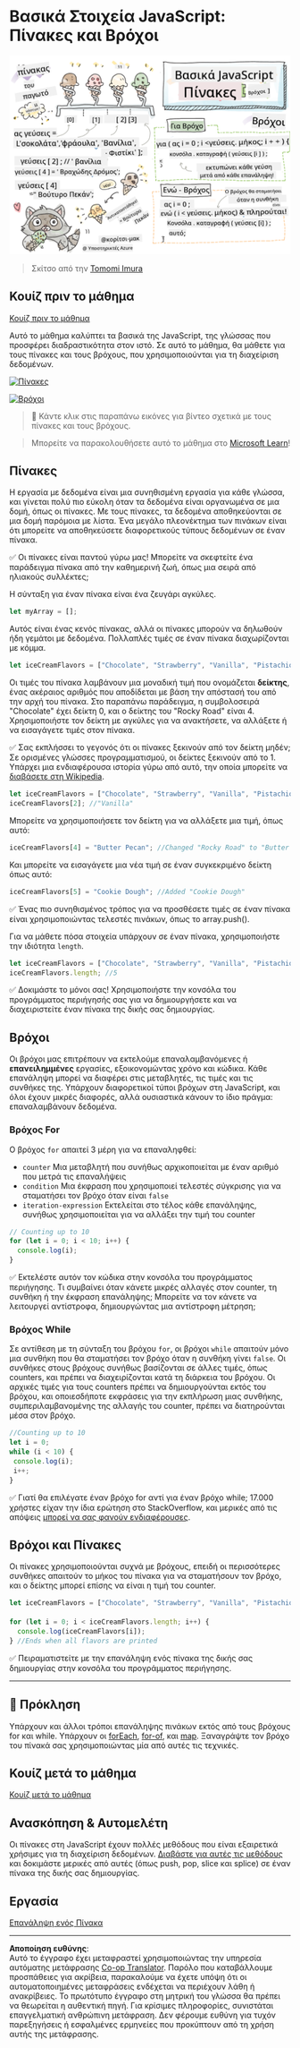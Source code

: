 <!--
CO_OP_TRANSLATOR_METADATA:
{
  "original_hash": "3f7f87871312cf6cc12662da7d973182",
  "translation_date": "2025-08-26T21:45:32+00:00",
  "source_file": "2-js-basics/4-arrays-loops/README.md",
  "language_code": "el"
}
-->
# Βασικά Στοιχεία JavaScript: Πίνακες και Βρόχοι

![JavaScript Basics - Arrays](../../../../translated_images/webdev101-js-arrays.439d7528b8a294558d0e4302e448d193f8ad7495cc407539cc81f1afe904b470.el.png)
> Σκίτσο από την [Tomomi Imura](https://twitter.com/girlie_mac)

## Κουίζ πριν το μάθημα
[Κουίζ πριν το μάθημα](https://ashy-river-0debb7803.1.azurestaticapps.net/quiz/13)

Αυτό το μάθημα καλύπτει τα βασικά της JavaScript, της γλώσσας που προσφέρει διαδραστικότητα στον ιστό. Σε αυτό το μάθημα, θα μάθετε για τους πίνακες και τους βρόχους, που χρησιμοποιούνται για τη διαχείριση δεδομένων.

[![Πίνακες](https://img.youtube.com/vi/1U4qTyq02Xw/0.jpg)](https://youtube.com/watch?v=1U4qTyq02Xw "Πίνακες")

[![Βρόχοι](https://img.youtube.com/vi/Eeh7pxtTZ3k/0.jpg)](https://www.youtube.com/watch?v=Eeh7pxtTZ3k "Βρόχοι")

> 🎥 Κάντε κλικ στις παραπάνω εικόνες για βίντεο σχετικά με τους πίνακες και τους βρόχους.

> Μπορείτε να παρακολουθήσετε αυτό το μάθημα στο [Microsoft Learn](https://docs.microsoft.com/learn/modules/web-development-101-arrays/?WT.mc_id=academic-77807-sagibbon)!

## Πίνακες

Η εργασία με δεδομένα είναι μια συνηθισμένη εργασία για κάθε γλώσσα, και γίνεται πολύ πιο εύκολη όταν τα δεδομένα είναι οργανωμένα σε μια δομή, όπως οι πίνακες. Με τους πίνακες, τα δεδομένα αποθηκεύονται σε μια δομή παρόμοια με λίστα. Ένα μεγάλο πλεονέκτημα των πινάκων είναι ότι μπορείτε να αποθηκεύσετε διαφορετικούς τύπους δεδομένων σε έναν πίνακα.

✅ Οι πίνακες είναι παντού γύρω μας! Μπορείτε να σκεφτείτε ένα παράδειγμα πίνακα από την καθημερινή ζωή, όπως μια σειρά από ηλιακούς συλλέκτες;

Η σύνταξη για έναν πίνακα είναι ένα ζευγάρι αγκύλες.

```javascript
let myArray = [];
```

Αυτός είναι ένας κενός πίνακας, αλλά οι πίνακες μπορούν να δηλωθούν ήδη γεμάτοι με δεδομένα. Πολλαπλές τιμές σε έναν πίνακα διαχωρίζονται με κόμμα.

```javascript
let iceCreamFlavors = ["Chocolate", "Strawberry", "Vanilla", "Pistachio", "Rocky Road"];
```

Οι τιμές του πίνακα λαμβάνουν μια μοναδική τιμή που ονομάζεται **δείκτης**, ένας ακέραιος αριθμός που αποδίδεται με βάση την απόστασή του από την αρχή του πίνακα. Στο παραπάνω παράδειγμα, η συμβολοσειρά "Chocolate" έχει δείκτη 0, και ο δείκτης του "Rocky Road" είναι 4. Χρησιμοποιήστε τον δείκτη με αγκύλες για να ανακτήσετε, να αλλάξετε ή να εισαγάγετε τιμές στον πίνακα.

✅ Σας εκπλήσσει το γεγονός ότι οι πίνακες ξεκινούν από τον δείκτη μηδέν; Σε ορισμένες γλώσσες προγραμματισμού, οι δείκτες ξεκινούν από το 1. Υπάρχει μια ενδιαφέρουσα ιστορία γύρω από αυτό, την οποία μπορείτε να [διαβάσετε στη Wikipedia](https://en.wikipedia.org/wiki/Zero-based_numbering).

```javascript
let iceCreamFlavors = ["Chocolate", "Strawberry", "Vanilla", "Pistachio", "Rocky Road"];
iceCreamFlavors[2]; //"Vanilla"
```

Μπορείτε να χρησιμοποιήσετε τον δείκτη για να αλλάξετε μια τιμή, όπως αυτό:

```javascript
iceCreamFlavors[4] = "Butter Pecan"; //Changed "Rocky Road" to "Butter Pecan"
```

Και μπορείτε να εισαγάγετε μια νέα τιμή σε έναν συγκεκριμένο δείκτη όπως αυτό:

```javascript
iceCreamFlavors[5] = "Cookie Dough"; //Added "Cookie Dough"
```

✅ Ένας πιο συνηθισμένος τρόπος για να προσθέσετε τιμές σε έναν πίνακα είναι χρησιμοποιώντας τελεστές πινάκων, όπως το array.push().

Για να μάθετε πόσα στοιχεία υπάρχουν σε έναν πίνακα, χρησιμοποιήστε την ιδιότητα `length`.

```javascript
let iceCreamFlavors = ["Chocolate", "Strawberry", "Vanilla", "Pistachio", "Rocky Road"];
iceCreamFlavors.length; //5
```

✅ Δοκιμάστε το μόνοι σας! Χρησιμοποιήστε την κονσόλα του προγράμματος περιήγησής σας για να δημιουργήσετε και να διαχειριστείτε έναν πίνακα της δικής σας δημιουργίας.

## Βρόχοι

Οι βρόχοι μας επιτρέπουν να εκτελούμε επαναλαμβανόμενες ή **επανειλημμένες** εργασίες, εξοικονομώντας χρόνο και κώδικα. Κάθε επανάληψη μπορεί να διαφέρει στις μεταβλητές, τις τιμές και τις συνθήκες της. Υπάρχουν διαφορετικοί τύποι βρόχων στη JavaScript, και όλοι έχουν μικρές διαφορές, αλλά ουσιαστικά κάνουν το ίδιο πράγμα: επαναλαμβάνουν δεδομένα.

### Βρόχος For

Ο βρόχος `for` απαιτεί 3 μέρη για να επαναληφθεί:
- `counter` Μια μεταβλητή που συνήθως αρχικοποιείται με έναν αριθμό που μετρά τις επαναλήψεις
- `condition` Μια έκφραση που χρησιμοποιεί τελεστές σύγκρισης για να σταματήσει τον βρόχο όταν είναι `false`
- `iteration-expression` Εκτελείται στο τέλος κάθε επανάληψης, συνήθως χρησιμοποιείται για να αλλάξει την τιμή του counter

```javascript
// Counting up to 10
for (let i = 0; i < 10; i++) {
  console.log(i);
}
```

✅ Εκτελέστε αυτόν τον κώδικα στην κονσόλα του προγράμματος περιήγησης. Τι συμβαίνει όταν κάνετε μικρές αλλαγές στον counter, τη συνθήκη ή την έκφραση επανάληψης; Μπορείτε να τον κάνετε να λειτουργεί αντίστροφα, δημιουργώντας μια αντίστροφη μέτρηση;

### Βρόχος While

Σε αντίθεση με τη σύνταξη του βρόχου `for`, οι βρόχοι `while` απαιτούν μόνο μια συνθήκη που θα σταματήσει τον βρόχο όταν η συνθήκη γίνει `false`. Οι συνθήκες στους βρόχους συνήθως βασίζονται σε άλλες τιμές, όπως counters, και πρέπει να διαχειρίζονται κατά τη διάρκεια του βρόχου. Οι αρχικές τιμές για τους counters πρέπει να δημιουργούνται εκτός του βρόχου, και οποιεσδήποτε εκφράσεις για την εκπλήρωση μιας συνθήκης, συμπεριλαμβανομένης της αλλαγής του counter, πρέπει να διατηρούνται μέσα στον βρόχο.

```javascript
//Counting up to 10
let i = 0;
while (i < 10) {
 console.log(i);
 i++;
}
```

✅ Γιατί θα επιλέγατε έναν βρόχο for αντί για έναν βρόχο while; 17.000 χρήστες είχαν την ίδια ερώτηση στο StackOverflow, και μερικές από τις απόψεις [μπορεί να σας φανούν ενδιαφέρουσες](https://stackoverflow.com/questions/39969145/while-loops-vs-for-loops-in-javascript).

## Βρόχοι και Πίνακες

Οι πίνακες χρησιμοποιούνται συχνά με βρόχους, επειδή οι περισσότερες συνθήκες απαιτούν το μήκος του πίνακα για να σταματήσουν τον βρόχο, και ο δείκτης μπορεί επίσης να είναι η τιμή του counter.

```javascript
let iceCreamFlavors = ["Chocolate", "Strawberry", "Vanilla", "Pistachio", "Rocky Road"];

for (let i = 0; i < iceCreamFlavors.length; i++) {
  console.log(iceCreamFlavors[i]);
} //Ends when all flavors are printed
```

✅ Πειραματιστείτε με την επανάληψη ενός πίνακα της δικής σας δημιουργίας στην κονσόλα του προγράμματος περιήγησης.

---

## 🚀 Πρόκληση

Υπάρχουν και άλλοι τρόποι επανάληψης πινάκων εκτός από τους βρόχους for και while. Υπάρχουν οι [forEach](https://developer.mozilla.org/docs/Web/JavaScript/Reference/Global_Objects/Array/forEach), [for-of](https://developer.mozilla.org/docs/Web/JavaScript/Reference/Statements/for...of), και [map](https://developer.mozilla.org/docs/Web/JavaScript/Reference/Global_Objects/Array/map). Ξαναγράψτε τον βρόχο του πίνακά σας χρησιμοποιώντας μία από αυτές τις τεχνικές.

## Κουίζ μετά το μάθημα
[Κουίζ μετά το μάθημα](https://ashy-river-0debb7803.1.azurestaticapps.net/quiz/14)

## Ανασκόπηση & Αυτομελέτη

Οι πίνακες στη JavaScript έχουν πολλές μεθόδους που είναι εξαιρετικά χρήσιμες για τη διαχείριση δεδομένων. [Διαβάστε για αυτές τις μεθόδους](https://developer.mozilla.org/docs/Web/JavaScript/Reference/Global_Objects/Array) και δοκιμάστε μερικές από αυτές (όπως push, pop, slice και splice) σε έναν πίνακα της δικής σας δημιουργίας.

## Εργασία

[Επανάληψη ενός Πίνακα](assignment.md)

---

**Αποποίηση ευθύνης**:  
Αυτό το έγγραφο έχει μεταφραστεί χρησιμοποιώντας την υπηρεσία αυτόματης μετάφρασης [Co-op Translator](https://github.com/Azure/co-op-translator). Παρόλο που καταβάλλουμε προσπάθειες για ακρίβεια, παρακαλούμε να έχετε υπόψη ότι οι αυτοματοποιημένες μεταφράσεις ενδέχεται να περιέχουν λάθη ή ανακρίβειες. Το πρωτότυπο έγγραφο στη μητρική του γλώσσα θα πρέπει να θεωρείται η αυθεντική πηγή. Για κρίσιμες πληροφορίες, συνιστάται επαγγελματική ανθρώπινη μετάφραση. Δεν φέρουμε ευθύνη για τυχόν παρεξηγήσεις ή εσφαλμένες ερμηνείες που προκύπτουν από τη χρήση αυτής της μετάφρασης.